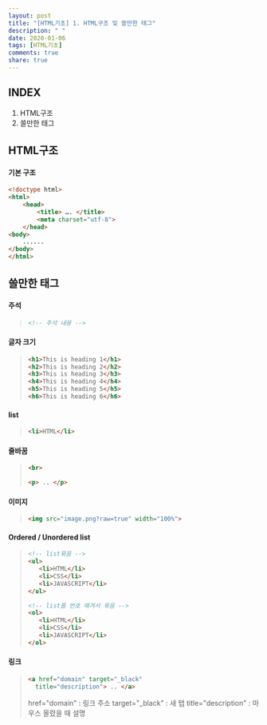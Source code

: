 ```yaml
---
layout: post
title: "[HTML기초] 1. HTML구조 및 쓸만한 태그"
description: " "
date: 2020-01-06
tags: [HTML기초]
comments: true
share: true
---
```



## INDEX

1. HTML구조
2. 쓸만한 태그



## HTML구조

#### 기본 구조

```HTML
<!doctype html>
<html>
	<head>
		<title> …. </title>
		<meta charset="utf-8">
	</head>
<body>
	......
</body>
</html>
```



## 쓸만한 태그

 

#### 주석

>```HTML
><!-- 주석 내용 -->
>```



#### 글자 크기

>```HTML
><h1>This is heading 1</h1>
><h2>This is heading 2</h2>
><h3>This is heading 3</h3>
><h4>This is heading 4</h4>
><h5>This is heading 5</h5>
><h6>This is heading 6</h6>
>```



#### list

>```HTML
><li>HTML</li>
>```





#### 줄바꿈

>```HTML
><br>
>
><p> .. </p>
>```



#### 이미지

>```HTML
><img src="image.png?raw=true" width="100%">
>```



#### Ordered / Unordered list

>```HTML
><!-- list묶음 -->
><ul>
>    <li>HTML</li>
>    <li>CSS</li>
>    <li>JAVASCRIPT</li>
></ul>
>
><!-- list를 번호 매겨서 묶음 -->
><ol>
>    <li>HTML</li>
>    <li>CSS</li>
>    <li>JAVASCRIPT</li>
></ol>
>
>```

 

#### 링크

>```HTML
><a href="domain" target="_black" 
>   title="description"> .. </a>
>```
>
> href="domain" : 링크 주소
> target="_black" : 새 탭
> title="description" : 마우스 올렸을 때 설명

 

 

 

 

 

 

 

 

 

 

 


